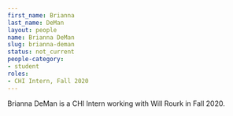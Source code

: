 ```yaml
---
first_name: Brianna
last_name: DeMan
layout: people
name: Brianna DeMan
slug: brianna-deman
status: not_current
people-category:
- student
roles:
- CHI Intern, Fall 2020
---
```

Brianna DeMan is a CHI Intern working with Will Rourk in Fall 2020.